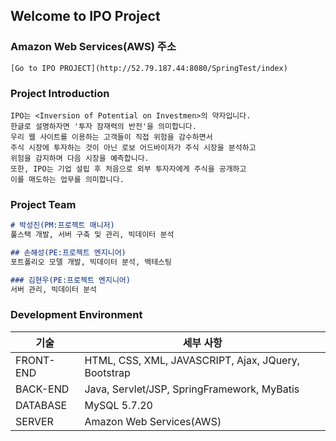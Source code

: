 ## Welcome to IPO Project



### Amazon Web Services(AWS) 주소
```
[Go to IPO PROJECT](http://52.79.187.44:8080/SpringTest/index)
```



### Project Introduction
```
IPO는 <Inversion of Potential on Investmen>의 약자입니다. 
한글로 설명하자면 '투자 잠재력의 반전'을 의미합니다. 
우리 웹 사이트를 이용하는 고객들이 직접 위험을 감수하면서 
주식 시장에 투자하는 것이 아닌 로보 어드바이저가 주식 시장을 분석하고 
위험을 감지하며 다음 시장을 예측합니다. 
또한, IPO는 기업 설립 후 처음으로 외부 투자자에게 주식을 공개하고 
이를 매도하는 업무를 의미합니다.
```



### Project Team

```markdown
# 박성진(PM:프로젝트 매니저)
풀스택 개발, 서버 구축 및 관리, 빅데이터 분석

## 손해성(PE:프로젝트 엔지니어)
포트폴리오 모델 개발, 빅데이터 분석, 백테스팅

### 김현우(PE:프로젝트 엔지니어)
서버 관리, 빅데이터 분석
```



### Development Environment
기술 | 세부 사항
------------------------ | -------------------------
FRONT-END| HTML, CSS, XML, JAVASCRIPT, Ajax, JQuery, Bootstrap
BACK-END | Java, Servlet/JSP, SpringFramework, MyBatis
DATABASE | MySQL 5.7.20
SERVER | Amazon Web Services(AWS)


